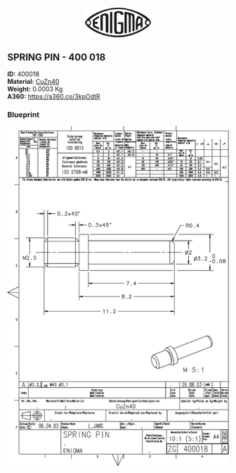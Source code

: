 <!-- PROJECT LOGO -->
<p align="center">
  <a href="https://github.com/AresValley/ENIGMA">
    <img src="../../img/logo.svg" alt="Logo" width="150">
  </a>
</p>

<!-- ABOUT THE PROJECT -->
## SPRING PIN - 400 018

**ID:** 400018 <br/>
**Material:** [CuZn40](https://github.com/AresValley/ENIGMA#cuzn40-) <br/>
**Weight:** 0.0003 Kg <br/>
**A360:** https://a360.co/3kpOdtR <br/>

### Blueprint
<img src="BP.png" alt="Blueprint">